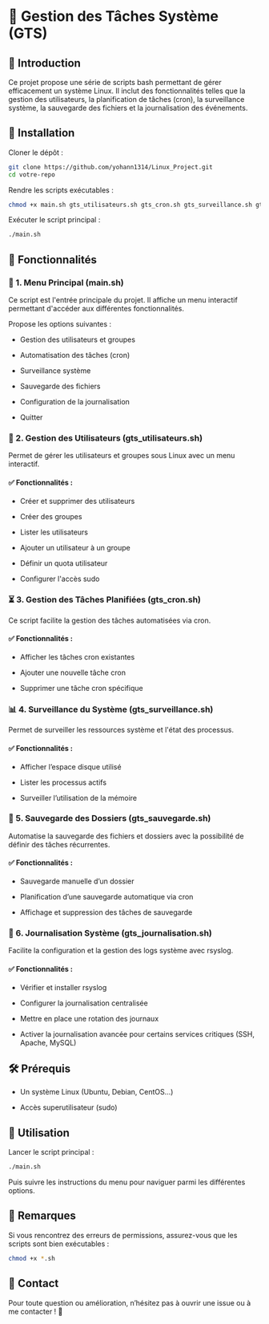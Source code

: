 # 📌 Gestion des Tâches Système (GTS)

## 📖 Introduction

Ce projet propose une série de scripts bash permettant de gérer efficacement un système Linux. Il inclut des fonctionnalités telles que la gestion des utilisateurs, la planification de tâches (cron), la surveillance système, la sauvegarde des fichiers et la journalisation des événements.

## 🚀 Installation

Cloner le dépôt :
```bash
git clone https://github.com/yohann1314/Linux_Project.git
cd votre-repo
```

Rendre les scripts exécutables :
```bash
chmod +x main.sh gts_utilisateurs.sh gts_cron.sh gts_surveillance.sh gts_sauvegarde.sh gts_journalisation.sh
```

Exécuter le script principal :
```bash
./main.sh
```

## 📜 Fonctionnalités

### 📌 1. Menu Principal (main.sh)

Ce script est l'entrée principale du projet. Il affiche un menu interactif permettant d'accéder aux différentes fonctionnalités.

Propose les options suivantes :

- Gestion des utilisateurs et groupes

- Automatisation des tâches (cron)

- Surveillance système

- Sauvegarde des fichiers

- Configuration de la journalisation

- Quitter

### 👤 2. Gestion des Utilisateurs (gts_utilisateurs.sh)

Permet de gérer les utilisateurs et groupes sous Linux avec un menu interactif.

#### ✅ Fonctionnalités :

- Créer et supprimer des utilisateurs

- Créer des groupes

- Lister les utilisateurs

- Ajouter un utilisateur à un groupe

- Définir un quota utilisateur

- Configurer l'accès sudo

### ⏳ 3. Gestion des Tâches Planifiées (gts_cron.sh)

Ce script facilite la gestion des tâches automatisées via cron.

#### ✅ Fonctionnalités :

- Afficher les tâches cron existantes

- Ajouter une nouvelle tâche cron

- Supprimer une tâche cron spécifique

### 📊 4. Surveillance du Système (gts_surveillance.sh)

Permet de surveiller les ressources système et l'état des processus.

#### ✅ Fonctionnalités :

- Afficher l’espace disque utilisé

- Lister les processus actifs

- Surveiller l’utilisation de la mémoire

### 💾 5. Sauvegarde des Dossiers (gts_sauvegarde.sh)

Automatise la sauvegarde des fichiers et dossiers avec la possibilité de définir des tâches récurrentes.

#### ✅ Fonctionnalités :

- Sauvegarde manuelle d’un dossier

- Planification d’une sauvegarde automatique via cron

- Affichage et suppression des tâches de sauvegarde

### 📝 6. Journalisation Système (gts_journalisation.sh)

Facilite la configuration et la gestion des logs système avec rsyslog.

#### ✅ Fonctionnalités :

- Vérifier et installer rsyslog

- Configurer la journalisation centralisée

- Mettre en place une rotation des journaux

- Activer la journalisation avancée pour certains services critiques (SSH, Apache, MySQL)

## 🛠️ Prérequis

- Un système Linux (Ubuntu, Debian, CentOS...)

- Accès superutilisateur (sudo)

## 📌 Utilisation

Lancer le script principal :

```bash
./main.sh
```
Puis suivre les instructions du menu pour naviguer parmi les différentes options.

## 📢 Remarques

Si vous rencontrez des erreurs de permissions, assurez-vous que les scripts sont bien exécutables :

```bash
chmod +x *.sh
```
## 📧 Contact

Pour toute question ou amélioration, n’hésitez pas à ouvrir une issue ou à me contacter ! 🚀
